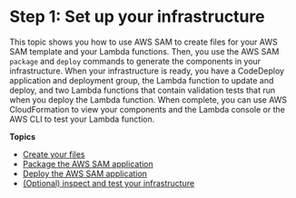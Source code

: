 # Step 1: Set up your infrastructure<a name="tutorial-lambda-sam-setup-infrastructure"></a>

 This topic shows you how to use AWS SAM to create files for your AWS SAM template and your Lambda functions\. Then, you use the AWS SAM `package` and `deploy` commands to generate the components in your infrastructure\. When your infrastructure is ready, you have a CodeDeploy application and deployment group, the Lambda function to update and deploy, and two Lambda functions that contain validation tests that run when you deploy the Lambda function\. When complete, you can use AWS CloudFormation to view your components and the Lambda console or the AWS CLI to test your Lambda function\. 

**Topics**
+ [Create your files](tutorial-lambda-create-files.md)
+ [Package the AWS SAM application](tutorial-lambda-sam-package.md)
+ [Deploy the AWS SAM application](tutorial-lambda-sam-deploy.md)
+ [\(Optional\) inspect and test your infrastructure](tutorial-lambda-sam-confirm-components.md)